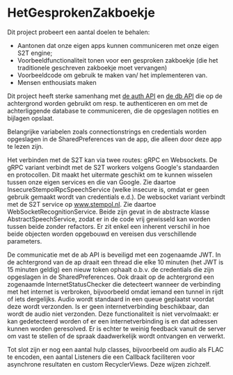 # HetGesprokenZakboekje

Dit project probeert een aantal doelen te behalen:
* Aantonen dat onze eigen apps kunnen communiceren met onze eigen S2T engine;
* Voorbeeldfunctionaliteit tonen voor een gesproken zakboekje (die het traditionele geschreven zakboekje moet vervangen)
* Voorbeeldcode om gebruik te maken van/ het implementeren van.
* Mensen enthousiats maken

Dit project heeft sterke samenhang met [de auth API](https://github.com/ruudschiphorst/stempol_auth_api) en [de db API](https://github.com/ruudschiphorst/stempol_db_api) die op de achtergrond worden gebruikt om resp. te authenticeren en om met de achterliggende database te communiceren, die de opgeslagen notities en bijlagen opslaat.

Belangrijke variabelen zoals connectionstrings en credentials worden opgeslagen in de SharedPreferences van de app, die alleen door deze app te lezen zijn. 

Het verbinden met de S2T kan via twee routes: gRPC en Websockets. De gRPC variant verbindt met de S2T workers volgens Google's standaarden en protocollen. Dit maakt het uitermate geschikt om te kunnen wisselen tussen onze eigen services en die van Google. Zie daartoe InsecureStempolRpcSpeechService (welke insecure is, omdat er geen gebruik gemaakt wordt van credentials e.d.). De websocket variant verbindt met de S2T service op www.stempol.nl. Zie daartoe WebSocketRecognitionService. Beide zijn gevat in de abstracte klasse AbstractSpeechService, zodat er in de code vrij gewisseld kan worden tussen beide zonder refactors. Er zit enkel een inherent verschil in hoe beide objecten worden opgebouwd en vereisen dus verschillende parameters.

De communicatie met de ab API is beveiligd met een zogenaamde JWT. In de achtergrond van de ap draait een thread die elke 10 minuten (het JWT is 15 minuten geldig) een nieuw token ophaalt o.b.v. de credentials die zijn opgeslagen in de SharedPreferences. 
Ook draait op de achtergrond een zogenaamde InternetStatusChecker die detecteert wanneer de verbinding met het internet is verbroken, bijvoorbeeld omdat iemand een tunnel in rijdt of iets dergelijks. Audio wordt standaard in een queue geplaatst voordat deze wordt verzonden. Is er geen internetverbinding beschikbaar, dan wordt de audio niet verzonden. Deze functionaliteit is niet vervolmaakt: er kan gedetecteerd worden of er een internetverbinding is en dat adressen kunnen worden geresolved. Er is echter te weinig feedback vanuit de server om vast te stellen of de spraak daadwerkelijk wordt ontvangen en verwerkt. 

Tot slot zijn er nog een aantal hulp classes, bijvoorbeeld om audio als FLAC te encoden, een aantal Listeners die een Callback faciliteren voor asynchrone resultaten en custom RecyclerViews. Deze wijzen zichzelf.